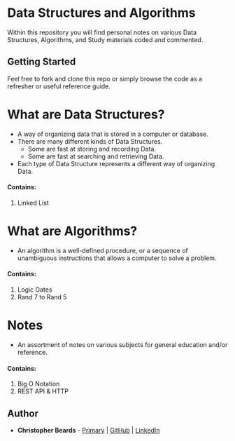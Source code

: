 # Data Structures and Algorithms

Within this repository you will find personal notes on various Data Structures, Algorithms, and Study materials coded and commented.

## Getting Started

Feel free to fork and clone this repo or simply browse the code as a refresher or useful reference guide.

# What are Data Structures?

* A way of organizing data that is stored in a computer or database.
* There are many different kinds of Data Structures.
  - Some are fast at storing and recording Data.
  - Some are fast at searching and retrieving Data.
* Each type of Data Structure represents a different way of organizing Data.

#### Contains:
  1. Linked List

# What are Algorithms?

* An algorithm is a well-defined procedure, or a sequence of unambiguous instructions that allows a computer to solve a problem.

#### Contains:
  1.  Logic Gates
  2. Rand 7 to Rand 5

# Notes

* An assortment of notes on various subjects for general education and/or reference.

#### Contains:
  1. Big O Notation
  2. REST API & HTTP

## Author

* **Christopher Beards** - [Primary](https://christopherbeards.com) | [GitHub](https://github.com/christopherbeards) | [LinkedIn](https://www.linkedin.com/in/christopher-beards-1292b529/)

